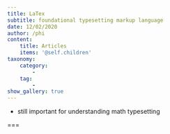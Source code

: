 ```yaml
---
title: LaTex
subtitle: foundational typesetting markup language
date: 12/02/2020
author: /phi
content:
    title: Articles
    items: '@self.children'
taxonomy:
    category: 
        - 
    tag: 
        - 
show_gallery: true
---
```


- still important for understanding math typesetting

===


